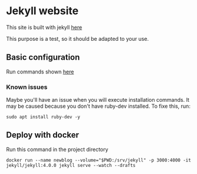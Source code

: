 # Jekyll website 

This site is built with jekyll [here](https://github.com/jekyll/jekyll)

This purpose is a test, so it should be adapted to your use.

## Basic configuration 

Run commands shown [here](https://jekyllrb.com/) 

### Known issues

Maybe you'll have an issue when you will execute installation commands. It may be caused because you don't have ruby-dev installed. 
To fixe this, run: 

`sudo apt install ruby-dev -y`

## Deploy with docker 

Run this command in the project directory

`docker run --name newblog --volume="$PWD:/srv/jekyll" -p 3000:4000 -it jekyll/jekyll:4.0.0 jekyll serve --watch --drafts`
